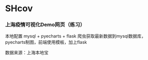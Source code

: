 # SHcov
### 上海疫情可视化Demo网页（练习）
本地配置
mysql + pyecharts + flask
爬虫获取最新数据到mysql数据库，pyecharts制图，前端使用模板，加上flask

数据来源：上海本地宝

